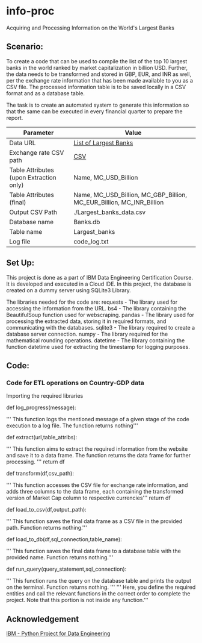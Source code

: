 # info-proc
Acquiring and Processing Information on the World's Largest Banks

## Scenario:
To create a code that can be used to compile the list of the top 10 largest banks in the world ranked by market capitalization in billion USD. Further, the data needs to be transformed and stored in GBP, EUR, and INR as well, per the exchange rate information that has been made available to you as a CSV file. The processed information table is to be saved locally in a CSV format and as a database table.

The task is to create an automated system to generate this information so that the same can be executed in every financial quarter to prepare the report.

| Parameter | Value             |
| ------ | ------------------------- |
| Data URL | [List of Largest Banks](https://web.archive.org/web/20230908091635/https://en.wikipedia.org/wiki/List_of_largest_banks) |
| Exchange rate CSV path  | [CSV](https://cf-courses-data.s3.us.cloud-object-storage.appdomain.cloud/IBMSkillsNetwork-PY0221EN-Coursera/labs/v2/exchange_rate.csv) |
| Table Attributes (upon Extraction only) | Name, MC_USD_Billion |
| Table Attributes (final) | Name, MC_USD_Billion, MC_GBP_Billion, MC_EUR_Billion, MC_INR_Billion |
| Output CSV Path | ./Largest_banks_data.csv |
| Database name | Banks.db |
| Table name | Largest_banks |
| Log file | code_log.txt |

## Set Up:
This project is done as a part of IBM Data Engineering Certification Course. It is developed and executed in a Cloud IDE. In this project, the database is created on a dummy server using SQLite3 Library.

The libraries needed for the code are:
requests - The library used for accessing the information from the URL.
bs4 - The library containing the BeautifulSoup function used for webscraping.
pandas - The library used for processing the extracted data, storing it in required formats, and communicating with the databases.
sqlite3 - The library required to create a database server connection.
numpy - The library required for the mathematical rounding operations.
datetime - The library containing the function datetime used for extracting the timestamp for logging purposes.

## Code:
### Code for ETL operations on Country-GDP data

Importing the required libraries

def log_progress(message):

''' This function logs the mentioned message of a given stage of the code execution to a log file. The function returns nothing'''

def extract(url,table_attribs):

''' This function aims to extract the required information from the website and save it to a data frame. The function returns the data frame for further processing. '''
return df

def transform(df,csv_path):

''' This function accesses the CSV file for exchange rate information, and adds three columns to the data frame, each containing the transformed version of Market Cap column to respective currencies'''
return df

def load_to_csv(df,output_path):

''' This function saves the final data frame as a CSV file in the provided path. Function returns nothing.'''

def load_to_db(df,sql_connection,table_name):

''' This function saves the final data frame to a database table with the provided name. Function returns nothing.'''

def run_query(query_statement,sql_connection):

''' This function runs the query on the database table and prints the output on the terminal. Function returns nothing. '''
''' Here, you define the required entities and call the relevant functions in the correct order to complete the project. Note that this portion is not inside any function.'''

## Acknowledgement
[IBM - Python Project for Data Engineering](https://www.coursera.org/programs/computer-science-comps-alternatives-zphna/learn/python-project-for-data-engineering?authProvider=ttu)


